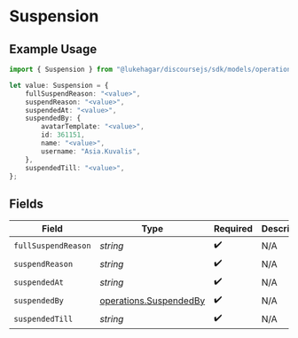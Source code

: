 # Suspension

## Example Usage

```typescript
import { Suspension } from "@lukehagar/discoursejs/sdk/models/operations";

let value: Suspension = {
    fullSuspendReason: "<value>",
    suspendReason: "<value>",
    suspendedAt: "<value>",
    suspendedBy: {
        avatarTemplate: "<value>",
        id: 361151,
        name: "<value>",
        username: "Asia.Kuvalis",
    },
    suspendedTill: "<value>",
};
```

## Fields

| Field                                                                   | Type                                                                    | Required                                                                | Description                                                             |
| ----------------------------------------------------------------------- | ----------------------------------------------------------------------- | ----------------------------------------------------------------------- | ----------------------------------------------------------------------- |
| `fullSuspendReason`                                                     | *string*                                                                | :heavy_check_mark:                                                      | N/A                                                                     |
| `suspendReason`                                                         | *string*                                                                | :heavy_check_mark:                                                      | N/A                                                                     |
| `suspendedAt`                                                           | *string*                                                                | :heavy_check_mark:                                                      | N/A                                                                     |
| `suspendedBy`                                                           | [operations.SuspendedBy](../../../sdk/models/operations/suspendedby.md) | :heavy_check_mark:                                                      | N/A                                                                     |
| `suspendedTill`                                                         | *string*                                                                | :heavy_check_mark:                                                      | N/A                                                                     |